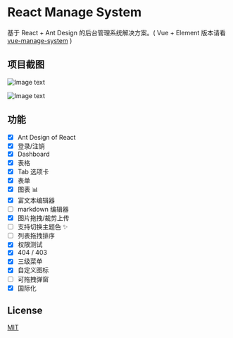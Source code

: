 # React Manage System

基于 React + Ant Design 的后台管理系统解决方案。( Vue + Element 版本请看 [vue-manage-system](https://github.com/lin-xin/vue-manage-system) )

## 项目截图

![Image text](https://github.com/lin-xin/react-manage-system/raw/master/screenshots/rms1.png)

![Image text](https://github.com/lin-xin/react-manage-system/raw/master/screenshots/rms2.png)

## 功能

-   [x] Ant Design of React
-   [x] 登录/注销
-   [x] Dashboard
-   [x] 表格
-   [x] Tab 选项卡
-   [x] 表单
-   [x] 图表 :bar_chart:
-   [x] 富文本编辑器
-   [ ] markdown 编辑器
-   [x] 图片拖拽/裁剪上传
-   [ ] 支持切换主题色 :sparkles:
-   [ ] 列表拖拽排序
-   [x] 权限测试
-   [x] 404 / 403
-   [x] 三级菜单
-   [x] 自定义图标
-   [ ] 可拖拽弹窗
-   [x] 国际化

## License

[MIT](https://github.com/lin-xin/react-manage-system/blob/master/LICENSE)

